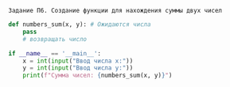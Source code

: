 `Задание П6. Создание функции для нахождения суммы двух чисел`

```python
def numbers_sum(x, y): # Ожидаются числа
	pass
	# возвращать число

if __name__ == '__main__':
	x = int(input("Ввод числа x:"))
	y = int(input("Ввод числа y:"))
	print(f"Сумма чисел: {numbers_sum(x, y)}")
```